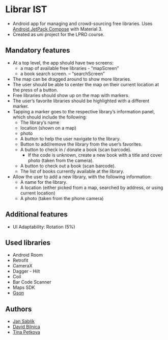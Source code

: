 # Librar IST

* Android app for managing and crowd-sourcing free libraries. Uses [Android JetPack Compose](https://developer.android.com/jetpack) with Material 3.
* Created as uni project for the LPRO course.

## Mandatory features
* At a top level, the app should have two screens: 
  * a map of available free libraries  - “mapScreen”
  * a book search screen.  – “searchScreen”
* The map can be dragged around to show more libraries.
* The user should be able to center the map on their current location at the press of a button. 
*	Free libraries should show up on the map with markers. 
*	The user’s favorite libraries should be highlighted with a different marker. 
*	Tapping a marker goes to the respective library’s information panel, which should include the following: 
    *	The library’s name  
    *	location (shown on a map)
    *	photo
    *	A button to help the user navigate to the library. 
    *	Button to add/remove the library from the user’s favorites. 
    *	A button to check in / donate a book (scan barcode).
        *	If the code is unknown, create a new book with a title and cover photo (taken from the camera).
    *	A button to check out a book (scan barcode). 
    *	The list of books currently available at the library. 
* Allow the user to add a new library, with the following information: 
    * A name for the library. 
    * A location (either picked from a map, searched by address, or using current location) 
    * A photo (taken from the phone camera) 

## Additional features
* UI Adaptability: Rotation (5%)



## Used libraries
* Android Room
* Retrofit
* CameraX
* Dagger - Hilt
* Coil
* Bar Code Scanner
* Maps SDK
* [Gson](https://github.com/google/gson)


## Authors
* [Jan Sáblík](https://github.com/sablikj)
* [David Bilnica](https://github.com/dbilnica)
* [Tina Petkova](https://github.com/tina5kova)
